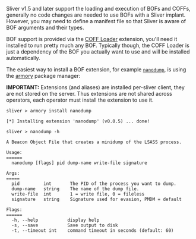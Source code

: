 Sliver v1.5 and later support the loading and execution of BOFs and COFFs, generally no code changes are needed to use BOFs with a Sliver implant. However, you may need to define a manifest file so that Sliver is aware of BOF arguments and their types.

BOF support is provided via the [COFF Loader](https://github.com/sliverarmory/COFFLoader) extension, you'll need it installed to run pretty much any BOF. Typically though, the COFF Loader is just a dependency of the BOF you actually want to use and will be installed automatically. 

The easiest way to install a BOF extension, for example [`nanodump`](https://github.com/sliverarmory/nanodump), is using the [armory](https://github.com/BishopFox/sliver/wiki/Armory) package manager:

__IMPORTANT:__ Extensions (and aliases) are installed per-sliver client, they are not stored on the server. Thus extensions are not shared across operators, each operator must install the extension to use it.

```
sliver > armory install nanodump

[*] Installing extension 'nanodump' (v0.0.5) ... done!

sliver > nanodump -h

A Beacon Object File that creates a minidump of the LSASS process.

Usage:
======
  nanodump [flags] pid dump-name write-file signature

Args:
=====
  pid         int       The PID of the process you want to dump.
  dump-name   string    The name of the dump file.
  write-file  int       1 = write file, 0 = fileless
  signature   string    Signature used for evasion, PMDM = default

Flags:
======
  -h, --help           display help
  -s, --save           Save output to disk
  -t, --timeout int    command timeout in seconds (default: 60)
```

